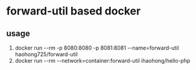# forward-util based docker


## usage
1. docker run --rm -p 8080:8080 -p 8081:8081 --name=forward-util  haohong725/forward-util
2. docker run --rm  --network=container:forward-util  ihaohong/hello-php
